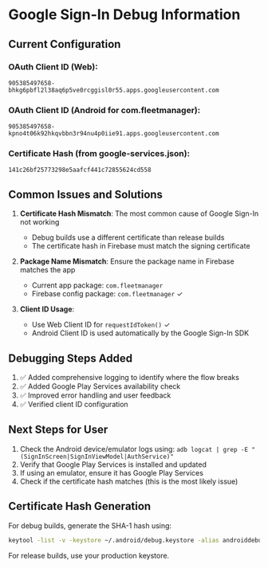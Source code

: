 # Google Sign-In Debug Information

## Current Configuration

### OAuth Client ID (Web): 
`905385497658-bhkg6pbfl2l38aq6p5ve0rcggisl0r55.apps.googleusercontent.com`

### OAuth Client ID (Android for com.fleetmanager):
`905385497658-kpno4t06k92hkqvbbn3r94nu4p0iie91.apps.googleusercontent.com`

### Certificate Hash (from google-services.json):
`141c26bf25773298e5aafcf441c72855624cd558`

## Common Issues and Solutions

1. **Certificate Hash Mismatch**: The most common cause of Google Sign-In not working
   - Debug builds use a different certificate than release builds
   - The certificate hash in Firebase must match the signing certificate

2. **Package Name Mismatch**: Ensure the package name in Firebase matches the app
   - Current app package: `com.fleetmanager`
   - Firebase config package: `com.fleetmanager` ✓

3. **Client ID Usage**:
   - Use Web Client ID for `requestIdToken()` ✓
   - Android Client ID is used automatically by the Google Sign-In SDK

## Debugging Steps Added

1. ✅ Added comprehensive logging to identify where the flow breaks
2. ✅ Added Google Play Services availability check
3. ✅ Improved error handling and user feedback
4. ✅ Verified client ID configuration

## Next Steps for User

1. Check the Android device/emulator logs using: `adb logcat | grep -E "(SignInScreen|SignInViewModel|AuthService)"`
2. Verify that Google Play Services is installed and updated
3. If using an emulator, ensure it has Google Play Services
4. Check if the certificate hash matches (this is the most likely issue)

## Certificate Hash Generation

For debug builds, generate the SHA-1 hash using:
```bash
keytool -list -v -keystore ~/.android/debug.keystore -alias androiddebugkey -storepass android -keypass android
```

For release builds, use your production keystore.